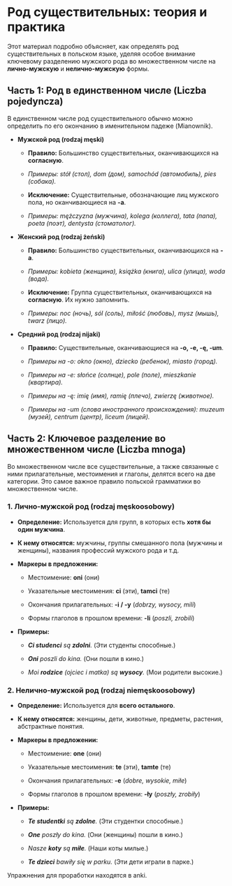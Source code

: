 # Род существительных: теория и практика

Этот материал подробно объясняет, как определять род существительных в польском языке, уделяя особое внимание ключевому разделению мужского рода во множественном числе на **лично-мужскую** и **нелично-мужскую** формы.

## Часть 1: Род в единственном числе (Liczba pojedyncza)

В единственном числе род существительного обычно можно определить по его окончанию в именительном падеже (Mianownik).

- **Мужской род (rodzaj męski)**
    
    - **Правило:** Большинство существительных, оканчивающихся на **согласную**.
        
    - _Примеры: stół (стол), dom (дом), samochód (автомобиль), pies (собака)._
        
    - **Исключение:** Существительные, обозначающие лиц мужского пола, но оканчивающиеся на **-a**.
        
    - _Примеры: mężczyzna (мужчина), kolega (коллега), tata (папа), poeta (поэт), dentysta (стоматолог)._
        
- **Женский род (rodzaj żeński)**
    
    - **Правило:** Большинство существительных, оканчивающихся на **-a**.
        
    - _Примеры: kobieta (женщина), książka (книга), ulica (улица), woda (вода)._
        
    - **Исключение:** Группа существительных, оканчивающихся на **согласную**. Их нужно запомнить.
        
    - _Примеры: noc (ночь), sól (соль), miłość (любовь), mysz (мышь), twarz (лицо)._
        
- **Средний род (rodzaj nijaki)**
    
    - **Правило:** Существительные, оканчивающиеся на **-o, -e, -ę, -um**.
        
    - _Примеры на -o: okno (окно), dziecko (ребенок), miasto (город)._
        
    - _Примеры на -e: słońce (солнце), pole (поле), mieszkanie (квартира)._
        
    - _Примеры на -ę: imię (имя), ramię (плечо), zwierzę (животное)._
        
    - _Примеры на -um (слова иностранного происхождения): muzeum (музей), centrum (центр), liceum (лицей)._
        

## Часть 2: Ключевое разделение во множественном числе (Liczba mnoga)

Во множественном числе все существительные, а также связанные с ними прилагательные, местоимения и глаголы, делятся всего на две категории. Это самое важное правило польской грамматики во множественном числе.

### 1. Лично-мужской род (rodzaj męskoosobowy)

- **Определение:** Используется для групп, в которых есть **хотя бы один мужчина**.
    
- **К нему относятся:** мужчины, группы смешанного пола (мужчины и женщины), названия профессий мужского рода и т.д.
    
- **Маркеры в предложении:**
    
    - Местоимение: **oni** (они)
        
    - Указательные местоимения: **ci** (эти), **tamci** (те)
        
    - Окончания прилагательных: **-i / -y** (_dobrzy, wysocy, mili_)
        
    - Формы глаголов в прошлом времени: **-li** (_poszli, zrobili_)
        
- **Примеры:**
    
    - _**Ci studenci** są **zdolni**._ (Эти студенты способные.)
        
    - _**Oni** poszli do kina._ (Они пошли в кино.)
        
    - _Moi **rodzice** (ojciec i matka) są **wysocy**._ (Мои родители высокие.)
        

### 2. Нелично-мужской род (rodzaj niemęskoosobowy)

- **Определение:** Используется для **всего остального**.
    
- **К нему относятся:** женщины, дети, животные, предметы, растения, абстрактные понятия.
    
- **Маркеры в предложении:**
    
    - Местоимение: **one** (они)
        
    - Указательные местоимения: **te** (эти), **tamte** (те)
        
    - Окончания прилагательных: **-e** (_dobre, wysokie, miłe_)
        
    - Формы глаголов в прошлом времени: **-ły** (_poszły, zrobiły_)
        
- **Примеры:**
    
    - _**Te studentki** są **zdolne**._ (Эти студентки способные.)
        
    - _**One** poszły do kina._ (Они (женщины) пошли в кино.)
        
    - _Nasze **koty** są **miłe**._ (Наши коты милые.)
        
    - _**Te dzieci** bawiły się w parku._ (Эти дети играли в парке.)
        

Упражнения для проработки находятся в anki.